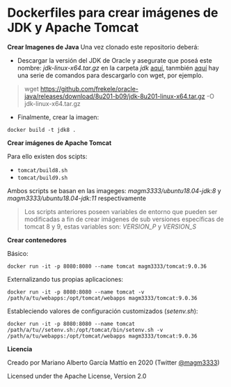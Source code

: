 # Dockerfiles para crear imágenes de JDK y Apache Tomcat

**Crear Imagenes de Java**
Una vez clonado este repositorio deberá:
- Descargar la versión del JDK de Oracle y asegurate que poseá este nombre: *jdk-linux-x64.tar.gz* en la carpeta *jdk* [aquí](https://www.oracle.com/java/technologies/javase/javase8u211-later-archive-downloads.html), tanmbién [aquí](https://gist.github.com/hgomez/9650687) hay una serie de comandos para descargarlo con wget, por ejemplo.
> wget https://github.com/frekele/oracle-java/releases/download/8u201-b09/jdk-8u201-linux-x64.tar.gz -O jdk-linux-x64.tar.gz 
- Finalmente, crear la imagen:

```
docker build -t jdk8 .
```

**Crear imágenes de Apache Tomcat**

Para ello existen dos scipts:
- ```tomcat/build8.sh```
- ```tomcat/build9.sh```

Ambos scripts se basan en las imageges: *magm3333/ubuntu18.04-jdk:8* y *magm3333/ubuntu18.04-jdk:11* respectivamente
> Los scripts anteriores poseen variables de entorno que pueden ser modificadas a fin de crear imágenes de sub versiones específicas de tomcat 8 y 9, estas variables son: *VERSION_P* y *VERSION_S*


**Crear contenedores**

Básico:
```
docker run -it -p 8080:8080 --name tomcat magm3333/tomcat:9.0.36
```

Externalizando tus propias aplicaciones:
```
docker run -it -p 8080:8080 --name tomcat -v /path/a/tu/webapps:/opt/tomcat/webapps magm3333/tomcat:9.0.36
```

Estableciendo valores de configuración customizados (*setenv.sh*):
```
docker run -it -p 8080:8080 --name tomcat /path/a/tu//setenv.sh:/opt/tomcat/bin/setenv.sh -v /path/a/tu/webapps:/opt/tomcat/webapps magm3333/tomcat:9.0.36
```

**Licencia**

Creado por Mariano Alberto García Mattío en 2020 (Twitter [@magm3333](https://twitter.com/magm3333))

Licensed under the Apache License, Version 2.0
